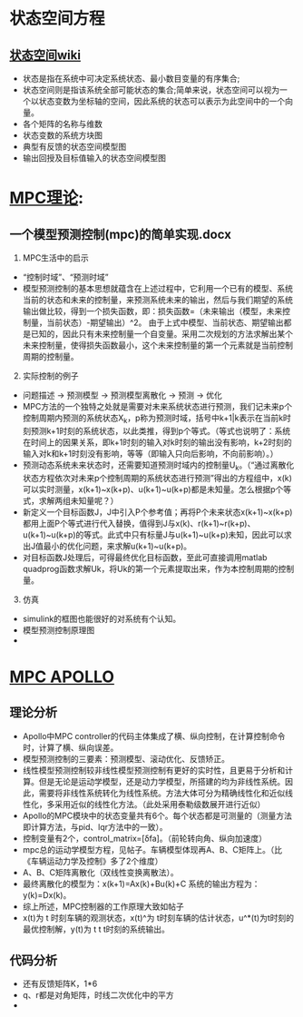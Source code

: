 # 状态空间方程
## [状态空间wiki](https://zh.m.wikipedia.org/zh-cn/%E7%8A%B6%E6%80%81%E7%A9%BA%E9%97%B4)
* 状态是指在系统中可决定系统状态、最小数目变量的有序集合;
* 状态空间则是指该系统全部可能状态的集合;简单来说，状态空间可以视为一个以状态变数为坐标轴的空间，因此系统的状态可以表示为此空间中的一个向量。 
* 各个矩阵的名称与维数
* 状态变数的系统方块图
* 典型有反馈的状态空间模型图
* 输出回授及目标值输入的状态空间模型图

# [MPC理论](https://github.com/YuXianYuan/model-predictive-control-demo):
## 一个模型预测控制(mpc)的简单实现.docx
1. MPC生活中的启示
* “控制时域”、“预测时域”
* 模型预测控制的基本思想就蕴含在上述过程中，它利用一个已有的模型、系统当前的状态和未来的控制量，来预测系统未来的输出，然后与我们期望的系统输出做比较，得到一个损失函数，即：损失函数=（未来输出（模型，未来控制量，当前状态）-期望输出）^2。
  由于上式中模型、当前状态、期望输出都是已知的，因此只有未来控制量一个自变量。采用二次规划的方法求解出某个未来控制量，使得损失函数最小，这个未来控制量的第一个元素就是当前控制周期的控制量。
2. 实际控制的例子
* 问题描述 -> 预测模型 -> 预测模型离散化 -> 预测 -> 优化
* MPC方法的一个独特之处就是需要对未来系统状态进行预测，我们记未来p个控制周期内预测的系统状态X<sub>k</sub>，p称为预测时域，括号中k+1|k表示在当前k时刻预测k+1时刻的系统状态，以此类推，得到p个等式。（等式也说明了：系统在时间上的因果关系，即k+1时刻的输入对k时刻的输出没有影响，k+2时刻的输入对k和k+1时刻没有影响，等等（即输入只向后影响，不向前影响）。）
* 预测动态系统未来状态时，还需要知道预测时域内的控制量U<sub>k</sub>。（“通过离散化状态方程依次对未来p个控制周期的系统状态进行预测”得出的方程组中，x(k)可以实时测量，x(k+1)~x(k+p)、u(k+1)~u(k+p)都是未知量。怎么根据p个等式，求解两组未知量呢？）
* 新定义一个目标函数J，J中引入P个参考值；再将P个未来状态x(k+1)~x(k+p)都用上面P个等式进行代入替换，值得到J与x(k)、r(k+1)~r(k+p)、u(k+1)~u(k+p)的等式。此式中只有标量J与u(k+1)~u(k+p)未知，因此可以求出J值最小的优化问题，来求解u(k+1)~u(k+p)。
* 对目标函数J处理后，可得最终优化目标函数，至此可直接调用matlab quadprog函数求解Uk，将Uk的第一个元素提取出来，作为本控制周期的控制量。
3. 仿真
* simulink的框图也能很好的对系统有个认知。
* 模型预测控制原理图
* 
# [MPC APOLLO](https://blog.csdn.net/u013914471/article/details/83824490)
## 理论分析
* Apollo中MPC controller的代码主体集成了横、纵向控制，在计算控制命令时，计算了横、纵向误差。
* 模型预测控制的三要素：预测模型、滚动优化、反馈矫正。
* 线性模型预测控制较非线性模型预测控制有更好的实时性，且更易于分析和计算。但是无论是运动学模型，还是动力学模型，所搭建的均为非线性系统。因此，需要将非线性系统转化为线性系统。方法大体可分为精确线性化和近似线性化，多采用近似的线性化方法。（此处采用泰勒级数展开进行近似）
* Apollo的MPC模块中的状态变量共有6个。每个状态都是可测量的（测量方法即计算方法，与pid、lqr方法中的一致）。
* 控制变量有2个，control_matrix=[δf​a​]。（前轮转向角、纵向加速度）
* mpc总的运动学模型方程，见帖子。车辆模型体现再A、B、C矩阵上。（比《车辆运动力学及控制》多了2个维度）
* A、B、C矩阵离散化（双线性变换离散法）。
* 最终离散化的模型为：x(k+1)=Ax(k)+Bu(k)+C  系统的输出方程为：y(k)=Dx(k)。
* 综上所述，MPC控制器的工作原理大致如帖子
* x(t)为 t 时刻车辆的观测状态，x(t)^​为 t时刻车辆的估计状态，u^*(t)为t时刻的最优控制解，y(t)为 t t t时刻的系统输出。
## 代码分析
* 还有反馈矩阵K，1*6
* q、r都是对角矩阵，时线二次优化中的平方
* 

